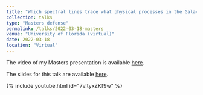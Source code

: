 ```yaml
---
title: "Which spectral lines trace what physical processes in the Galactic Center?"
collection: talks
type: "Masters defense"
permalink: /talks/2022-03-18-masters
venue: "University of Florida (virtual)"
date: 2022-03-18
location: "Virtual"
---
```


The video of my Masters presentation is available [here](https://youtu.be/7vltyxZKf9w).

The slides for this talk are available [here](https://abulatek.github.io/files/masters.pdf).

{% include youtube.html id="7vltyxZKf9w" %}